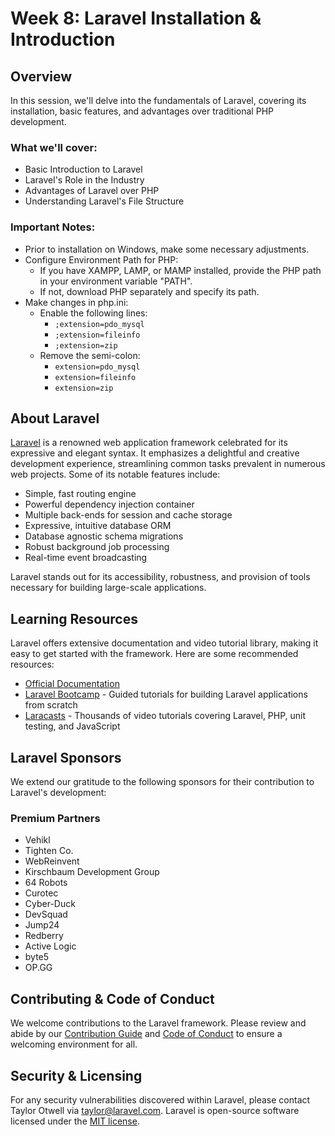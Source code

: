 # Week 8: Laravel Installation & Introduction

## Overview

In this session, we'll delve into the fundamentals of Laravel, covering its installation, basic features, and advantages over traditional PHP development.

### What we'll cover:

-   Basic Introduction to Laravel
-   Laravel's Role in the Industry
-   Advantages of Laravel over PHP
-   Understanding Laravel's File Structure

### Important Notes:

-   Prior to installation on Windows, make some necessary adjustments.
-   Configure Environment Path for PHP:
    -   If you have XAMPP, LAMP, or MAMP installed, provide the PHP path in your environment variable "PATH".
    -   If not, download PHP separately and specify its path.
-   Make changes in php.ini:
    -   Enable the following lines:
        -   `;extension=pdo_mysql`
        -   `;extension=fileinfo`
        -   `;extension=zip`
    -   Remove the semi-colon:
        -   `extension=pdo_mysql`
        -   `extension=fileinfo`
        -   `extension=zip`

## About Laravel

[Laravel](https://laravel.com) is a renowned web application framework celebrated for its expressive and elegant syntax. It emphasizes a delightful and creative development experience, streamlining common tasks prevalent in numerous web projects. Some of its notable features include:

-   Simple, fast routing engine
-   Powerful dependency injection container
-   Multiple back-ends for session and cache storage
-   Expressive, intuitive database ORM
-   Database agnostic schema migrations
-   Robust background job processing
-   Real-time event broadcasting

Laravel stands out for its accessibility, robustness, and provision of tools necessary for building large-scale applications.

## Learning Resources

Laravel offers extensive documentation and video tutorial library, making it easy to get started with the framework. Here are some recommended resources:

-   [Official Documentation](https://laravel.com/docs)
-   [Laravel Bootcamp](https://bootcamp.laravel.com) - Guided tutorials for building Laravel applications from scratch
-   [Laracasts](https://laracasts.com) - Thousands of video tutorials covering Laravel, PHP, unit testing, and JavaScript

## Laravel Sponsors

We extend our gratitude to the following sponsors for their contribution to Laravel's development:

### Premium Partners

-   Vehikl
-   Tighten Co.
-   WebReinvent
-   Kirschbaum Development Group
-   64 Robots
-   Curotec
-   Cyber-Duck
-   DevSquad
-   Jump24
-   Redberry
-   Active Logic
-   byte5
-   OP.GG

## Contributing & Code of Conduct

We welcome contributions to the Laravel framework. Please review and abide by our [Contribution Guide](https://laravel.com/docs/contributions) and [Code of Conduct](https://laravel.com/docs/contributions#code-of-conduct) to ensure a welcoming environment for all.

## Security & Licensing

For any security vulnerabilities discovered within Laravel, please contact Taylor Otwell via [taylor@laravel.com](mailto:taylor@laravel.com). Laravel is open-source software licensed under the [MIT license](https://opensource.org/licenses/MIT).
